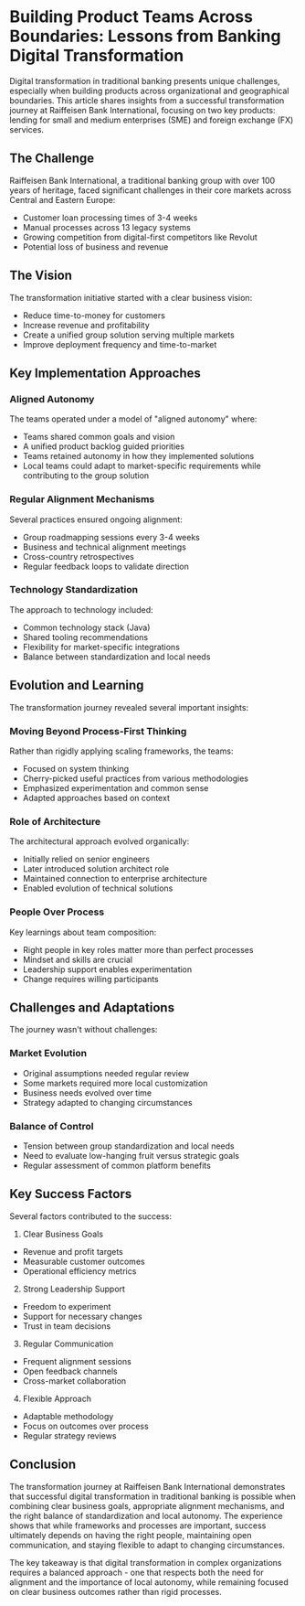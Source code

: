 # Building Product Teams Across Boundaries: Lessons from Banking Digital Transformation

Digital transformation in traditional banking presents unique challenges, especially when building products across organizational and geographical boundaries. This article shares insights from a successful transformation journey at Raiffeisen Bank International, focusing on two key products: lending for small and medium enterprises (SME) and foreign exchange (FX) services.

## The Challenge

Raiffeisen Bank International, a traditional banking group with over 100 years of heritage, faced significant challenges in their core markets across Central and Eastern Europe:

- Customer loan processing times of 3-4 weeks
- Manual processes across 13 legacy systems
- Growing competition from digital-first competitors like Revolut
- Potential loss of business and revenue

## The Vision

The transformation initiative started with a clear business vision:
- Reduce time-to-money for customers
- Increase revenue and profitability
- Create a unified group solution serving multiple markets
- Improve deployment frequency and time-to-market

## Key Implementation Approaches

### Aligned Autonomy
The teams operated under a model of "aligned autonomy" where:
- Teams shared common goals and vision
- A unified product backlog guided priorities
- Teams retained autonomy in how they implemented solutions
- Local teams could adapt to market-specific requirements while contributing to the group solution

### Regular Alignment Mechanisms
Several practices ensured ongoing alignment:
- Group roadmapping sessions every 3-4 weeks
- Business and technical alignment meetings
- Cross-country retrospectives
- Regular feedback loops to validate direction

### Technology Standardization
The approach to technology included:
- Common technology stack (Java)
- Shared tooling recommendations
- Flexibility for market-specific integrations
- Balance between standardization and local needs

## Evolution and Learning

The transformation journey revealed several important insights:

### Moving Beyond Process-First Thinking
Rather than rigidly applying scaling frameworks, the teams:
- Focused on system thinking
- Cherry-picked useful practices from various methodologies
- Emphasized experimentation and common sense
- Adapted approaches based on context

### Role of Architecture
The architectural approach evolved organically:
- Initially relied on senior engineers
- Later introduced solution architect role
- Maintained connection to enterprise architecture
- Enabled evolution of technical solutions

### People Over Process
Key learnings about team composition:
- Right people in key roles matter more than perfect processes
- Mindset and skills are crucial
- Leadership support enables experimentation
- Change requires willing participants

## Challenges and Adaptations

The journey wasn't without challenges:

### Market Evolution
- Original assumptions needed regular review
- Some markets required more local customization
- Business needs evolved over time
- Strategy adapted to changing circumstances

### Balance of Control
- Tension between group standardization and local needs
- Need to evaluate low-hanging fruit versus strategic goals
- Regular assessment of common platform benefits

## Key Success Factors

Several factors contributed to the success:

1. Clear Business Goals
- Revenue and profit targets
- Measurable customer outcomes
- Operational efficiency metrics

2. Strong Leadership Support
- Freedom to experiment
- Support for necessary changes
- Trust in team decisions

3. Regular Communication
- Frequent alignment sessions
- Open feedback channels
- Cross-market collaboration

4. Flexible Approach
- Adaptable methodology
- Focus on outcomes over process
- Regular strategy reviews

## Conclusion

The transformation journey at Raiffeisen Bank International demonstrates that successful digital transformation in traditional banking is possible when combining clear business goals, appropriate alignment mechanisms, and the right balance of standardization and local autonomy. The experience shows that while frameworks and processes are important, success ultimately depends on having the right people, maintaining open communication, and staying flexible to adapt to changing circumstances.

The key takeaway is that digital transformation in complex organizations requires a balanced approach - one that respects both the need for alignment and the importance of local autonomy, while remaining focused on clear business outcomes rather than rigid processes.